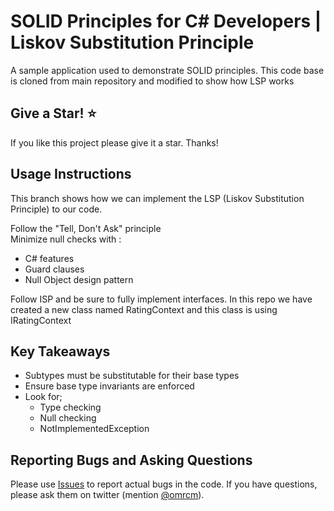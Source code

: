 # SOLID Principles for C# Developers | Liskov Substitution Principle

A sample application used to demonstrate SOLID principles. This code base is cloned from main repository and
modified to show how LSP works

## Give a Star! :star:
If you like this project please give it a star. Thanks!

## Usage Instructions

This branch shows how we can implement the LSP (Liskov Substitution Principle) to our code.

Follow the "Tell, Don't Ask" principle <br/>
Minimize null checks with :<br/>
* C# features <br/>
* Guard clauses <br/>
* Null Object design pattern<br/>

Follow ISP and be sure to fully implement interfaces. In this repo we have created a new class named RatingContext and this class
is using IRatingContext

## Key Takeaways

* Subtypes must be substitutable for their base types<br/>
* Ensure base type invariants are enforced
* Look for;
  * Type checking
  * Null checking
  * NotImplementedException

## Reporting Bugs and Asking Questions

Please use [Issues](https://github.com/omrcm/SolidPrinciples/issues) to report actual bugs in the code. If you have questions, please ask them on twitter (mention [@omrcm](https://twitter.com/omrcm)).

